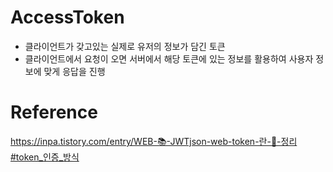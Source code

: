 # AccessToken
- 클라이언트가 갖고있는 실제로 유저의 정보가 담긴 토큰  
- 클라이언트에서 요청이 오면 서버에서 해당 토큰에 있는 정보를 활용하여 사용자 정보에 맞게 응답을 진행

# Reference
https://inpa.tistory.com/entry/WEB-📚-JWTjson-web-token-란-💯-정리#token_인증_방식  